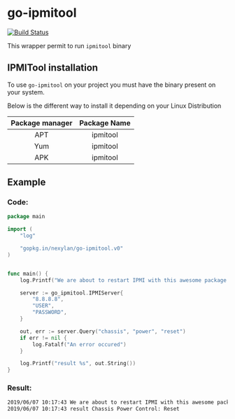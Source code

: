 # go-ipmitool

[![Build Status](https://travis-ci.org/nexylan/go-ipmitool.svg?branch=master)](https://travis-ci.org/nexylan/go-ipmitool)

This wrapper permit to run `ipmitool` binary


## IPMITool installation

To use `go-ipmitool` on your project you must have the binary present on your system. 

Below is the different way to install it depending on your Linux Distribution

|Package manager|Package Name|
|:-------------:|:----------:|
|      APT      |  ipmitool  |
|      Yum      |  ipmitool  |
|      APK      |  ipmitool  |

## Example

### Code:
```go
package main

import (
	"log"

	"gopkg.in/nexylan/go-ipmitool.v0"
)


func main() {
	log.Printf("We are about to restart IPMI with this awesome package !")

	server := go_ipmitool.IPMIServer{
		"8.8.8.8",
		"USER",
		"PASSWORD",
	}

	out, err := server.Query("chassis", "power", "reset")
	if err != nil {
		log.Fatalf("An error occured")
	}

	log.Printf("result %s", out.String())
}

```

### Result: 
```bash
2019/06/07 10:17:43 We are about to restart IPMI with this awesome package !
2019/06/07 10:17:43 result Chassis Power Control: Reset
```
